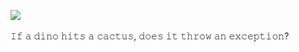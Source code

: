 ![](https://upload.wikimedia.org/wikipedia/commons/3/3b/Chromium_T-Rex-error-offline.svg)
<br />
<br />
𝙸𝚏 𝚊 𝚍𝚒𝚗𝚘 𝚑𝚒𝚝𝚜 𝚊 𝚌𝚊𝚌𝚝𝚞𝚜, 𝚍𝚘𝚎𝚜 𝚒𝚝 𝚝𝚑𝚛𝚘𝚠 𝚊𝚗 𝚎𝚡𝚌𝚎𝚙𝚝𝚒𝚘𝚗?
<br />
